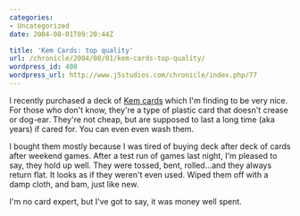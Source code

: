 ```yaml
--- 
categories:
- Uncategorized
date: 2004-08-01T09:20:44Z

title: 'Kem Cards: top quality'
url: /chronicle/2004/08/01/kem-cards-top-quality/
wordpress_id: 408
wordpress_url: http://www.j5studios.com/chronicle/index.php/77
---
```


I recently purchased a deck of <a href="http://kem-cards.com/">Kem cards</a> which I'm finding to be very nice.  For those who don't know, they're a type of plastic card that doesn't crease or dog-ear.  They're not cheap, but are supposed to last a long time (aka years) if cared for.  You can even even wash them.


I bought them mostly because I was tired of buying deck after deck of cards after weekend games.  After a test run of games last night, I'm pleased to say, they hold up well.  They were tossed, bent, rolled...and they always return flat.  It looks as if they weren't even used.  Wiped them off with a damp cloth, and bam, just like new.


I'm no card expert, but I've got to say, it was money well spent.

